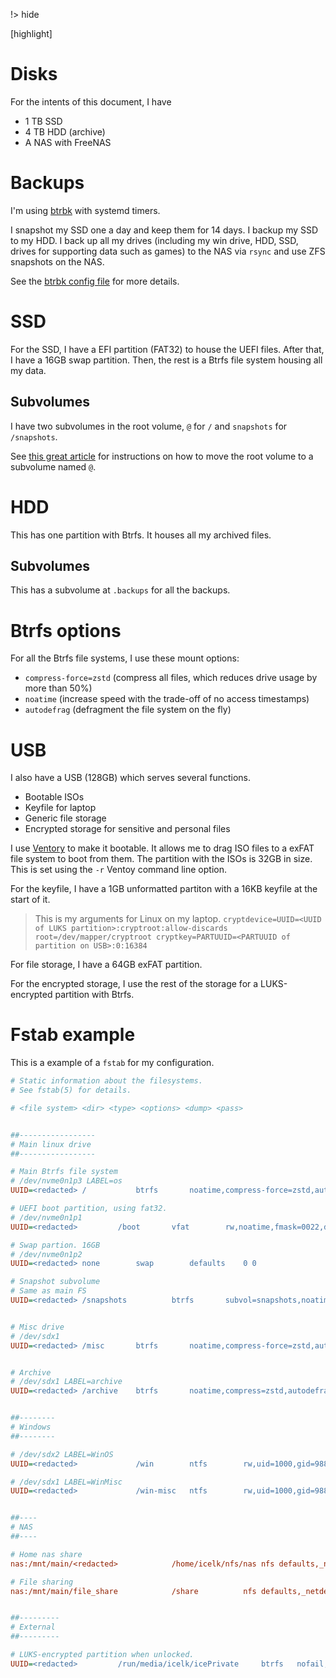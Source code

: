 !> hide
<head>
    <title>TEST</title>
    [highlight]
</head>


# Disks

For the intents of this document, I have

-   1 TB SSD
-   4 TB HDD (archive)
-   A NAS with FreeNAS

# Backups

I'm using [btrbk](https://github.com/digint/btrbk) with systemd timers.

I snapshot my SSD one a day and keep them for 14 days.
I backup my SSD to my HDD.
I back up all my drives (including my win drive, HDD, SSD, drives for supporting data such as games)
to the NAS via `rsync` and use ZFS snapshots on the NAS.

See the [btrbk config file](root/btrbk.conf) for more details.

# SSD

For the SSD, I have a EFI partition (FAT32) to house the UEFI files.
After that, I have a 16GB swap partition.
Then, the rest is a Btrfs file system housing all my data.

## Subvolumes

I have two subvolumes in the root volume, `@` for `/` and `snapshots` for `/snapshots`.

See [this great article](https://blog.wohli.org/2017/06/19/Create-btrfs-subvolumes-retrospectively/) for instructions on how to move the root volume to a subvolume named `@`.

# HDD

This has one partition with Btrfs.
It houses all my archived files.

## Subvolumes

This has a subvolume at `.backups` for all the backups.

# Btrfs options

For all the Btrfs file systems, I use these mount options:

-   `compress-force=zstd` (compress all files, which reduces drive usage by more than 50%)
-   `noatime` (increase speed with the trade-off of no access timestamps)
-   `autodefrag` (defragment the file system on the fly)

# USB

I also have a USB (128GB) which serves several functions.
- Bootable ISOs
- Keyfile for laptop
- Generic file storage
- Encrypted storage for sensitive and personal files

I use [Ventory](https://ventoy.net) to make it bootable.
It allows me to drag ISO files to a exFAT file system to boot from them. The partition with the ISOs is 32GB in size.
This is set using the `-r` Ventoy command line option.

For the keyfile, I have a 1GB unformatted partiton with a 16KB keyfile at the start of it.

> This is my arguments for Linux on my laptop. `cryptdevice=UUID=<UUID of LUKS partition>:cryptroot:allow-discards root=/dev/mapper/cryptroot cryptkey=PARTUUID=<PARTUUID of partition on USB>:0:16384`

For file storage, I have a 64GB exFAT partition.

For the encrypted storage, I use the rest of the storage for a LUKS-encrypted partition with Btrfs.

# Fstab example

This is a example of a `fstab` for my configuration.

```ini
# Static information about the filesystems.
# See fstab(5) for details.

# <file system> <dir> <type> <options> <dump> <pass>


##-----------------
# Main linux drive
##-----------------

# Main Btrfs file system
# /dev/nvme0n1p3 LABEL=os
UUID=<redacted>	/         	btrfs      	noatime,compress-force=zstd,autodefrag	0 0

# UEFI boot partition, using fat32.
# /dev/nvme0n1p1
UUID=<redacted>      	/boot     	vfat      	rw,noatime,fmask=0022,dmask=0022,codepage=437,iocharset=iso8859-1,shortname=mixed,utf8,errors=remount-ro	0 2

# Swap partion. 16GB
# /dev/nvme0n1p2
UUID=<redacted>	none      	swap      	defaults  	0 0

# Snapshot subvolume
# Same as main FS
UUID=<redacted>	/snapshots         	btrfs      	subvol=snapshots,noatime,compress-force=zstd,autodefrag	0 0


# Misc drive
# /dev/sdx1
UUID=<redacted>	/misc		btrfs		noatime,compress-force=zstd,autodefrag	0 0


# Archive
# /dev/sdx1 LABEL=archive
UUID=<redacted>	/archive  	btrfs      	noatime,compress=zstd,autodefrag 0 0


##--------
# Windows
##--------

# /dev/sdx2 LABEL=WinOS
UUID=<redacted>				/win		ntfs		rw,uid=1000,gid=988,dmask=007,fmask=117,noatime,big_writes,noauto,x-systemd.automount	0 0

# /dev/sdx1 LABEL=WinMisc
UUID=<redacted>				/win-misc 	ntfs      	rw,uid=1000,gid=988,dmask=007,fmask=117,noatime,big_writes,noauto,x-systemd.automount	0 0


##----
# NAS
##----

# Home nas share
nas:/mnt/main/<redacted>			/home/icelk/nfs/nas	nfs	defaults,_netdev,noauto,x-systemd.automount,user,noatime	0 0

# File sharing
nas:/mnt/main/file_share			/share			nfs	defaults,_netdev,noauto,x-systemd.automount,user,noatime	0 0


##---------
# External
##---------

# LUKS-encrypted partition when unlocked.
UUID=<redacted>      	/run/media/icelk/icePrivate  	btrfs	nofail,x-systemd.device-timeout=1ms,compress-force=zstd	0  0
```
